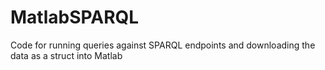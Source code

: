 MatlabSPARQL
============

Code for running queries against SPARQL endpoints and downloading the data as a struct into Matlab
